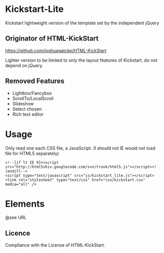 Kickstart-Lite
==============

Kickstart lightweight version of the template set by the independent jQuery

Originator of HTML-KickStart
--------------


https://github.com/joshuagatcke/HTML-KickStart


Lighter version to be limited to only the layout features of Kickstart, do not depend on jQuery.



Removed Features
--------------

* Lightbox/Fancybox
* ScrollTo/LocalScroll
* Slideshow
* Select chosen
* Rich text editor




# Usage

Only read one each CSS file, a JavaScript. (I should not IE would not load file for HTML5 separately)

    <!--[if lt IE 9]><script src="http://html5shiv.googlecode.com/svn/trunk/html5.js"></script><![endif]-->
    <script type="text/javascript" src="js/kickstart_lite.js"></script>                         
    <link rel="stylesheet" type="text/css" href="css/kickstart.css" media="all" />

# Elements

@see URL


Licence
---------------

Compliance with the License of HTML-KickStart.